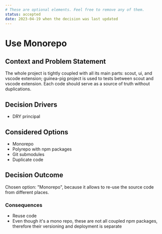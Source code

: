 ```yaml
---
# These are optional elements. Feel free to remove any of them.
status: accepted
date: 2023-04-19 when the decision was last updated 
---
```

# Use Monorepo

## Context and Problem Statement

The whole project is tightly coupled with all its main parts: scout, ui, and vscode extension; guinea-pig project is used to tests between scout and vscode extension. Each code should serve as a source of truth without duplications.

## Decision Drivers

* DRY principal

## Considered Options

* Monorepo
* Polyrepo with npm packages
* Git submodules
* Duplicate code

## Decision Outcome

Chosen option: "Monorepo", because it allows to re-use the source code from different places.

### Consequences

* Reuse code
* Even though it's a mono repo, these are not all coupled npm packages, therefore their versioning and deployment is separate
